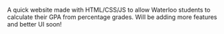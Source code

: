 A quick website made with HTML/CSS/JS to allow Waterloo students to calculate their GPA from percentage grades. Will be adding more features and better UI soon!
